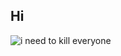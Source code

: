 
## Hi


![i need to kill everyone](https://github.com/user-attachments/assets/03ed905d-156e-4ba6-9a84-fd87ee23d6cc)


